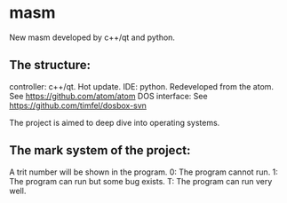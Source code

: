 # masm
New masm developed by c++/qt and python.

## The structure:

controller: c++/qt. Hot update.
IDE: python. Redeveloped from the atom. See https://github.com/atom/atom
DOS interface: See https://github.com/timfel/dosbox-svn

The project is aimed to deep dive into operating systems.

## The mark system of the project:

A trit number will be shown in the program.
0: The program cannot run.
1: The program can run but some bug exists.
T: The program can run very well.
